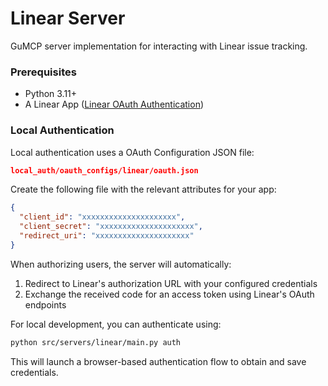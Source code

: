 # Linear Server

GuMCP server implementation for interacting with Linear issue tracking.

### Prerequisites

- Python 3.11+
- A Linear App ([Linear OAuth Authentication](https://developers.linear.app/docs/oauth/authentication))

### Local Authentication

Local authentication uses a OAuth Configuration JSON file:

```json
local_auth/oauth_configs/linear/oauth.json
```

Create the following file with the relevant attributes for your app:

```json
{
  "client_id": "xxxxxxxxxxxxxxxxxxxxx",
  "client_secret": "xxxxxxxxxxxxxxxxxxxxx",
  "redirect_uri": "xxxxxxxxxxxxxxxxxxxxx"
}
```

When authorizing users, the server will automatically:

1. Redirect to Linear's authorization URL with your configured credentials
2. Exchange the received code for an access token using Linear's OAuth endpoints

For local development, you can authenticate using:

```bash
python src/servers/linear/main.py auth
```

This will launch a browser-based authentication flow to obtain and save credentials.

